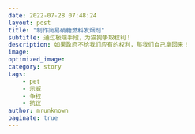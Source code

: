 ```yaml
---
date: 2022-07-28 07:48:24
layout: post
title: "制作简易硝糖燃料发烟剂"
subtitle: 通过极端手段，为猫狗争取权利！
description: 如果政府不给我们应有的权利，那我们自己拿回来！
image: 
optimized_image:
category: story
tags:
    - pet
    - 示威
    - 争权
    - 抗议
author: mrunknown
paginate: true
---
```

